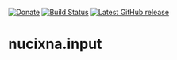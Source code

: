[![Donate](https://img.shields.io/badge/-%E2%99%A5%20Donate-%23ff69b4)](https://hmlendea.go.ro/fund.html) [![Build Status](https://github.com/hmlendea/nucixna.input/actions/workflows/dotnet.yml/badge.svg)](https://github.com/hmlendea/nucixna.input/actions/workflows/dotnet.yml) [![Latest GitHub release](https://img.shields.io/github/v/release/hmlendea/nucixna.input)](https://github.com/hmlendea/nucixna.input/releases/latest)

# nucixna.input
